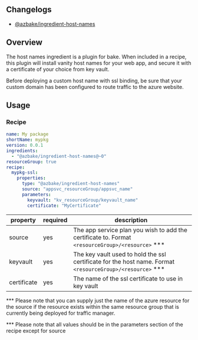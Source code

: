 ## Changelogs
* [@azbake/ingredient-host-names](./CHANGELOG.md)

## Overview

The host names ingredient is a plugin for bake.  When included in a recipe, this plugin will install vanity host names for your web app, and secure it with a certificate of your choice from key vault.

Before deploying a custom host name with ssl binding, be sure that your custom domain has been configured to route traffic to the azure website.

## Usage

### Recipe
```yaml
name: My package
shortName: mypkg
version: 0.0.1
ingredients:
  - "@azbake/ingredient-host-names@~0"
resourceGroup: true
recipe:
  mypkg-ssl:
    properties:
      type: "@azbake/ingredient-host-names"
      source: "appsvc_resourceGroup/appsvc_name"
      parameters:
        keyvault: "kv_resourceGroup/keyvault_name"
        certificate: "MyCertificate"
```


|property|required|description|
|---------|--------|-----------|
|source|yes|The app service plan you wish to add the certificate to.  Format ``<resourceGroup>/<resource>`` ***|
|keyvault|yes|The key vault used to hold the ssl certificate for the host name.  Format ``<resourceGroup>/<resource>`` ***|
|certificate|yes|The name of the ssl certificate to use in key vault|

***  Please note that you can supply just the name of the azure resource for the source if the resource exists within the same resource group that is currently being deployed for traffic manager.

*** Please note that all values should be in the parameters section of the recipe except for source
